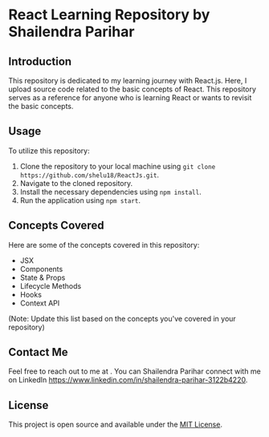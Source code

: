 # React Learning Repository by Shailendra Parihar

## Introduction

This repository is dedicated to my learning journey with React.js. Here, I upload source code related to the basic concepts of React. This repository serves as a reference for anyone who is learning React or wants to revisit the basic concepts.

## Usage

To utilize this repository:

1. Clone the repository to your local machine using `git clone  https://github.com/shelu18/ReactJs.git`.
2. Navigate to the cloned repository.
3. Install the necessary dependencies using `npm install`.
4. Run the application using `npm start`.

## Concepts Covered

Here are some of the concepts covered in this repository:

- JSX
- Components
- State & Props
- Lifecycle Methods
- Hooks
- Context API

(Note: Update this list based on the concepts you've covered in your repository)

## Contact Me

Feel free to reach out to me at . You can Shailendra Parihar connect with me on LinkedIn  https://www.linkedin.com/in/shailendra-parihar-3122b4220.

## License

This project is open source and available under the [MIT License](LICENSE).
